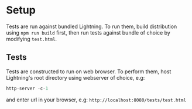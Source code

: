 # Setup

Tests are run against bundled Lightning. To run them, build distribution using `npm run build` first,
then run tests against bundle of choice by modifying `test.html`.

## Tests

Tests are constructed to run on web browser.
To perform them, host Lightning's root directory using webserver of choice, e.g:

```javascript
http-server -c-1
```

and enter url in your browser, e.g:
`http://localhost:8080/tests/test.html`
